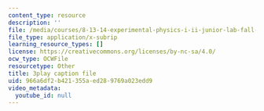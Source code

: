 ```yaml
---
content_type: resource
description: ''
file: /media/courses/8-13-14-experimental-physics-i-ii-junior-lab-fall-2016-spring-2017/966a6df2b421355aed289769a023edd9_7AEqqdUtopA.srt
file_type: application/x-subrip
learning_resource_types: []
license: https://creativecommons.org/licenses/by-nc-sa/4.0/
ocw_type: OCWFile
resourcetype: Other
title: 3play caption file
uid: 966a6df2-b421-355a-ed28-9769a023edd9
video_metadata:
  youtube_id: null
---
```

